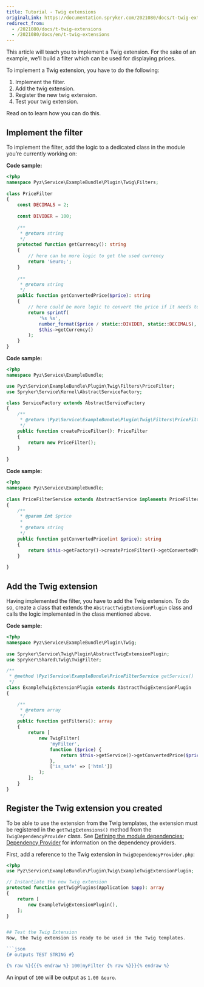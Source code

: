 ```yaml
---
title: Tutorial - Twig extensions
originalLink: https://documentation.spryker.com/2021080/docs/t-twig-extensions
redirect_from:
  - /2021080/docs/t-twig-extensions
  - /2021080/docs/en/t-twig-extensions
---
```


This article will teach you to implement a Twig extension. For the sake of an example, we’ll build a filter which can be used for displaying prices.

To implement a Twig extension, you have to do the following:

1. Implement the filter.
2. Add the twig extension.
3. Register the new twig extension.
4. Test your twig extension.

Read on to learn how you can do this.

## Implement the filter
To implement the filter, add the logic to a dedicated class in the module you’re currently working on:

**Code sample:**

```php
<?php
namespace Pyz\Service\ExampleBundle\Plugin\Twig\Filters;
 
class PriceFilter
{
    const DECIMALS = 2;
 
    const DIVIDER = 100;
 
    /**
     * @return string
     */
    protected function getCurrency(): string
    {
        // here can be more logic to get the used currency
        return '&euro;';
    }
 
    /**
     * @return string
     */
    public function getConvertedPrice($price): string
    {
        // here could be more logic to convert the price if it needs to be displayed in a different currency
        return sprintf(
            '%s %s',
            number_format($price / static::DIVIDER, static::DECIMALS),
            $this->getCurrency()
        );
    }
}
```

**Code sample:**

```php
<?php
namespace Pyz\Service\ExampleBundle;

use Pyz\Service\ExampleBundle\Plugin\Twig\Filters\PriceFilter;
use Spryker\Service\Kernel\AbstractServiceFactory;

class ServiceFactory extends AbstractServiceFactory
{
    /**
     * @return \Pyz\Service\ExampleBundle\Plugin\Twig\Filters\PriceFilter
     */
    public function createPriceFilter(): PriceFilter
    {
        return new PriceFilter();
    }
 
}
```

**Code sample:**

```php
<?php
namespace Pyz\Service\ExampleBundle;
 
class PriceFilterService extends AbstractService implements PriceFilterServiceInterface
{
    /**
     * @param int $price
     *
     * @return string
     */
    public function getConvertedPrice(int $price): string
    {
        return $this->getFactory()->createPriceFilter()->getConvertedPrice($price);
    }
 
}
```

## Add the Twig extension
Having implemented the filter, you have to add the Twig extension. To do so, create a class that extends the `AbstractTwigExtensionPlugin` class and calls the logic implemented in the class mentioned above.

**Code sample:**

```php
<?php
namespace Pyz\Service\ExampleBundle\Plugin\Twig;
 
use Spryker\Service\Twig\Plugin\AbstractTwigExtensionPlugin;
use Spryker\Shared\Twig\TwigFilter;

/**
 * @method \Pyz\Service\ExampleBundle\PriceFilterService getService()
 */
class ExampleTwigExtensionPlugin extends AbstractTwigExtensionPlugin
{

    /**
     * @return array
     */
    public function getFilters(): array
    {
        return [
            new TwigFilter(
                'myFilter',
                function ($price) {
                    return $this->getService()->getConvertedPrice($price);
                },
                ['is_safe' => ['html']]
            );
        ];
    }
}
```

## Register the Twig extension you created
To be able to use the extension from the Twig templates, the extension must be registered in the `getTwigExtensions()` method from the `TwigDependencyProvider` class. See [Defining the module dependencies: Dependency Provider](https://documentation.spryker.com/docs/dependency-provider) for information on the dependency providers.

First, add a reference to the Twig extension in `TwigDependencyProvider.php`:

```php
<?php
use Pyz\Service\ExampleBundle\Plugin\Twig\ExampleTwigExtensionPlugin;

// Instantiate the new Twig extension
protected function getTwigPlugins(Application $app): array
{
    return [
        new ExampleTwigExtensionPlugin(),
    ];
}


## Test the Twig Extension
Now, the Twig extension is ready to be used in the Twig templates.

```json
{# outputs TEST STRING #}

{% raw %}{{{% endraw %} 100|myFilter {% raw %}}}{% endraw %}
```
An input of `100` will be output as `1.00 &euro`.

